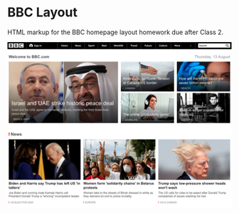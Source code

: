 # BBC Layout

HTML markup for the BBC homepage layout homework due after Class 2.

![BBC homepage layout](./assets/bbc-homepage-layout.png)
